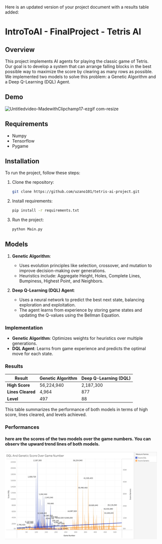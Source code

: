 Here is an updated version of your project document with a results table added:

# IntroToAI - FinalProject - Tetris AI

## Overview
This project implements AI agents for playing the classic game of Tetris. Our goal is to develop a system that can arrange falling blocks in the best possible way to maximize the score by clearing as many rows as possible. We implemented two models to solve this problem: a Genetic Algorithm and a Deep Q-Learning (DQL) Agent.

## Demo
![Untitledvideo-MadewithClipchamp17-ezgif com-resize](https://github.com/user-attachments/assets/ff7a34fe-d876-4fbd-b2e9-5aed74d9587d)

## Requirements
- Numpy
- Tensorflow
- Pygame

## Installation

To run the project, follow these steps:

1. Clone the repository:
   ```bash
   git clone https://github.com/uzano101/tetris-ai-project.git
   ```

2. Install requirements:
   ```bash
   pip install -r requirements.txt
   ```

3. Run the project:
   ```bash
   python Main.py
   ```

## Models
1. **Genetic Algorithm**:
   - Uses evolution principles like selection, crossover, and mutation to improve decision-making over generations.
   - Heuristics include: Aggregate Height, Holes, Complete Lines, Bumpiness, Highest Point, and Neighbors.

2. **Deep Q-Learning (DQL) Agent**:
   - Uses a neural network to predict the best next state, balancing exploration and exploitation.
   - The agent learns from experience by storing game states and updating the Q-values using the Bellman Equation.

### Implementation
- **Genetic Algorithm**: Optimizes weights for heuristics over multiple generations.
- **DQL Agent**: Learns from game experience and predicts the optimal move for each state.

### Results

| Result            | Genetic Algorithm | Deep Q-Learning (DQL) |
|-------------------|-------------------|-----------------------|
| **High Score**    | 56,224,940        | 2,187,300             |
| **Lines Cleared** | 4,964         | 877                   |
| **Level**         | 497               | 88                    |

This table summarizes the performance of both models in terms of high score, lines cleared, and levels achieved.

### Performances
#### here are the scores of the two models over the game numbers. You can observ the upward trend lines of both models.
![Result Graphs](results.jpeg)
